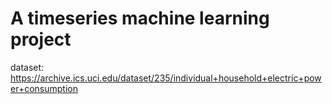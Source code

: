 # A timeseries machine learning project
dataset: https://archive.ics.uci.edu/dataset/235/individual+household+electric+power+consumption

